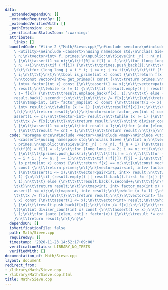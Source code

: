 ```yaml
---
data:
  _extendedDependsOn: []
  _extendedRequiredBy: []
  _extendedVerifiedWith: []
  _pathExtension: cpp
  _verificationStatusIcon: ':warning:'
  attributes:
    links: []
  bundledCode: "#line 2 \"Math/Sieve.cpp\"\n#include <vector>\n#include <map>\n#include\
    \ <utility>\n#include <cassert>\nusing namespace std;\n\nclass Sieve {\n\tint\
    \ n;\n\tvector<int> f, primes;\n\npublic:\n\tSieve(int _n) : n(_n), f(_n + 1)\
    \ {\n\t\tassert(1 <= n);\n\t\tf[0] = f[1] = -1;\n\t\tfor (long long i = 2; i <=\
    \ n; ++i)\n\t\t\tif (!f[i]) {\n\t\t\t\tprimes.push_back(i);\n\t\t\t\tf[i] = i;\n\
    \t\t\t\tfor (long long j = i * i; j <= n; j += i)\n\t\t\t\t\tif (!f[j]) f[j] =\
    \ i;\n\t\t\t}\n\t}\n\tbool is_prime(int x) const {\n\t\treturn f[x] == x;\n\t\
    }\n\tconst vector<int>& get_primes() const {\n\t\treturn primes;\n\t}\n\tvector<pair<int,\
    \ int>> factor(int x) const {\n\t\tassert(1 <= x);\n\t\tvector<pair<int, int>>\
    \ result;\n\t\twhile (x != 1) {\n\t\t\tif (result.empty() || result.back().first\
    \ != f[x]) {\n\t\t\t\tresult.emplace_back(f[x], 1);\n\t\t\t} else {\n\t\t\t\t\
    result.back().second++;\n\t\t\t}\n\t\t\tx /= f[x];\n\t\t}\n\t\treturn result;\n\
    \t}\n\tmap<int, int> factor_map(int x) const {\n\t\tassert(1 <= x);\n\t\tmap<int,\
    \ int> result;\n\t\twhile (x != 1) {\n\t\t\tresult[f[x]]++;\n\t\t\tx /= f[x];\n\
    \t\t}\n\t\treturn result;\n\t}\n\tvector<int> factor_vec(int x) const {\n\t\t\
    assert(1 <= x);\n\t\tvector<int> result;\n\t\twhile (x != 1) {\n\t\t\tresult.push_back(f[x]);\n\
    \t\t\tx /= f[x];\n\t\t}\n\t\treturn result;\n\t}\n\tint diviser_count(int x) const\
    \ {\n\t\tassert(1 <= x);\n\t\tint result = 1;\n\t\tfor (auto [elem, cnt] : factor(x))\
    \ {\n\t\t\tresult *= cnt + 1;\n\t\t}\n\t\treturn result;\n\t}\n}\n"
  code: "#pragma once\n#include <vector>\n#include <map>\n#include <utility>\n#include\
    \ <cassert>\nusing namespace std;\n\nclass Sieve {\n\tint n;\n\tvector<int> f,\
    \ primes;\n\npublic:\n\tSieve(int _n) : n(_n), f(_n + 1) {\n\t\tassert(1 <= n);\n\
    \t\tf[0] = f[1] = -1;\n\t\tfor (long long i = 2; i <= n; ++i)\n\t\t\tif (!f[i])\
    \ {\n\t\t\t\tprimes.push_back(i);\n\t\t\t\tf[i] = i;\n\t\t\t\tfor (long long j\
    \ = i * i; j <= n; j += i)\n\t\t\t\t\tif (!f[j]) f[j] = i;\n\t\t\t}\n\t}\n\tbool\
    \ is_prime(int x) const {\n\t\treturn f[x] == x;\n\t}\n\tconst vector<int>& get_primes()\
    \ const {\n\t\treturn primes;\n\t}\n\tvector<pair<int, int>> factor(int x) const\
    \ {\n\t\tassert(1 <= x);\n\t\tvector<pair<int, int>> result;\n\t\twhile (x !=\
    \ 1) {\n\t\t\tif (result.empty() || result.back().first != f[x]) {\n\t\t\t\tresult.emplace_back(f[x],\
    \ 1);\n\t\t\t} else {\n\t\t\t\tresult.back().second++;\n\t\t\t}\n\t\t\tx /= f[x];\n\
    \t\t}\n\t\treturn result;\n\t}\n\tmap<int, int> factor_map(int x) const {\n\t\t\
    assert(1 <= x);\n\t\tmap<int, int> result;\n\t\twhile (x != 1) {\n\t\t\tresult[f[x]]++;\n\
    \t\t\tx /= f[x];\n\t\t}\n\t\treturn result;\n\t}\n\tvector<int> factor_vec(int\
    \ x) const {\n\t\tassert(1 <= x);\n\t\tvector<int> result;\n\t\twhile (x != 1)\
    \ {\n\t\t\tresult.push_back(f[x]);\n\t\t\tx /= f[x];\n\t\t}\n\t\treturn result;\n\
    \t}\n\tint diviser_count(int x) const {\n\t\tassert(1 <= x);\n\t\tint result =\
    \ 1;\n\t\tfor (auto [elem, cnt] : factor(x)) {\n\t\t\tresult *= cnt + 1;\n\t\t\
    }\n\t\treturn result;\n\t}\n}\n"
  dependsOn: []
  isVerificationFile: false
  path: Math/Sieve.cpp
  requiredBy: []
  timestamp: '2020-11-23 14:52:17+09:00'
  verificationStatus: LIBRARY_NO_TESTS
  verifiedWith: []
documentation_of: Math/Sieve.cpp
layout: document
redirect_from:
- /library/Math/Sieve.cpp
- /library/Math/Sieve.cpp.html
title: Math/Sieve.cpp
---
```

